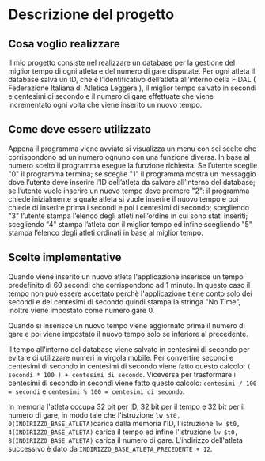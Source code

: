 # Descrizione del progetto

## Cosa voglio realizzare

Il mio progetto consiste nel realizzare un database per la gestione del miglior tempo di
ogni atleta e del numero di gare disputate. Per ogni atleta il database salva un ID, che è
l’identificativo dell’atleta all’interno della FIDAL ( Federazione Italiana di Atletica Leggera ), 
il miglior tempo salvato in secondi e centesimi di secondo e il numero di gare
effettuate che viene incrementato ogni volta che viene inserito un nuovo tempo.

## Come deve essere utilizzato 

Appena il programma viene avviato si visualizza un menu con sei scelte che
corrispondono ad un numero ognuno con una funzione diversa. In base al numero
scelto il programma esegue la funzione richiesta. Se l’utente sceglie "0" il programma
termina; se sceglie "1" il programma mostra un messaggio dove l’utente deve inserire
l’ID dell’atleta da salvare all’interno del database; se l’utente vuole inserire un nuovo
tempo deve premere "2": il programma chiede inizialmente a quale atleta si vuole
inserire il nuovo tempo e poi chiede di inserire prima i secondi e poi i centesimi di
secondo; scegliendo "3" l’utente stampa l’elenco degli atleti nell’ordine in cui sono stati
inseriti; scegliendo "4" stampa l’atleta con il miglior tempo ed infine scegliendo "5"
stampa l’elenco degli atleti ordinati in base al miglior tempo.

## Scelte implementative

Quando viene inserito un nuovo atleta l'applicazione inserisce un tempo predefinito di 60 secondi che corrispondono ad 1 minuto. In questo caso il tempo non può essere accettato perchè l'applicazione tiene conto solo dei secondi e dei centesimi di secondo quindi stampa la stringa "No Time", inoltre viene impostato come numero gare 0.

Quando si inserisce un nuovo tempo viene aggiornato prima il numero di gare e poi viene impostato il nuovo tempo solo se inferiore al precedente.

Il tempo all'interno del database viene salvato in centesimi di secondo per evitare di utilizzare numeri in virgola mobile. Per convertire secondi e centesimi di secondo in centesimi di secondo viene fatto questo calcolo: ```( secondi * 100 ) + centesimi di secondo```. Viceversa per trasformare i centesimi di secondo in secondi viene fatto questo calcolo: ```centesimi / 100 = secondi``` e ```centesimi % 100 = centesimi di secondo```.

In memoria l'atleta occupa 32 bit per ID, 32 bit per il tempo e 32 bit per il numero di gare, in modo tale che l'istruzione ```lw $t0, 0(INDIRIZZO_BASE_ATLETA)```carica dalla memoria l'ID, l'istruzione ```lw $t0, 4(INDIRIZZO_BASE_ATLETA)``` carica il tempo ed infine l'istruzione ```lw $t0, 8(INDIRIZZO_BASE_ATLETA)``` carica il numero di gare. L'indirizzo dell'atleta successivo è dato da ```INDIRIZZO_BASE_ATLETA_PRECEDENTE + 12```. 